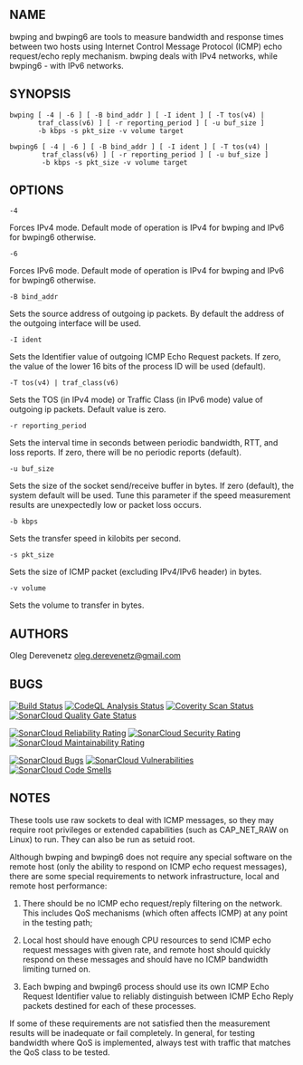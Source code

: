 ## NAME

bwping  and  bwping6  are  tools  to  measure  bandwidth and response times
between  two  hosts  using  Internet  Control  Message Protocol (ICMP) echo
request/echo  reply  mechanism.  bwping  deals  with  IPv4  networks, while
bwping6 - with IPv6 networks.

## SYNOPSIS

```
bwping [ -4 | -6 ] [ -B bind_addr ] [ -I ident ] [ -T tos(v4) |
       traf_class(v6) ] [ -r reporting_period ] [ -u buf_size ]
       -b kbps -s pkt_size -v volume target
```

```
bwping6 [ -4 | -6 ] [ -B bind_addr ] [ -I ident ] [ -T tos(v4) |
        traf_class(v6) ] [ -r reporting_period ] [ -u buf_size ]
        -b kbps -s pkt_size -v volume target
```

## OPTIONS

```
-4
```

Forces IPv4 mode. Default mode of operation is IPv4 for bwping and IPv6 for
bwping6 otherwise.

```
-6
```

Forces IPv6 mode. Default mode of operation is IPv4 for bwping and IPv6 for
bwping6 otherwise.

```
-B bind_addr
```

Sets   the  source  address  of outgoing ip packets. By default the address
of the outgoing interface will be used.

```
-I ident
```

Sets  the  Identifier value of outgoing ICMP Echo Request packets. If zero,
the value of the lower 16 bits of the process ID will be used (default).

```
-T tos(v4) | traf_class(v6)
```

Sets  the  TOS  (in  IPv4  mode)  or  Traffic Class (in IPv6 mode) value of
outgoing ip packets. Default value is zero.

```
-r reporting_period
```

Sets   the   interval  time in seconds between periodic bandwidth, RTT, and
loss  reports.  If  zero,  there  will be no periodic reports (default).

```
-u buf_size
```

Sets  the  size  of  the  socket  send/receive  buffer  in  bytes.  If zero
(default),  the  system  default  will  be used. Tune this parameter if the
speed measurement results are unexpectedly low or packet loss occurs.

```
-b kbps
```

Sets the transfer speed in kilobits per second.

```
-s pkt_size
```

Sets the size of ICMP packet (excluding IPv4/IPv6 header) in bytes.

```
-v volume
```

Sets the volume to transfer in bytes.

## AUTHORS

Oleg Derevenetz <oleg.derevenetz@gmail.com>

## BUGS

[![Build Status](https://github.com/oleg-derevenetz/bwping/workflows/Build/badge.svg)](https://github.com/oleg-derevenetz/bwping/actions?query=workflow%3A%22Build%22)
[![CodeQL Analysis Status](https://github.com/oleg-derevenetz/bwping/workflows/CodeQL%20Analysis/badge.svg)](https://github.com/oleg-derevenetz/bwping/actions?query=workflow%3A%22CodeQL%20Analysis%22)
[![Coverity Scan Status](https://scan.coverity.com/projects/20880/badge.svg)](https://scan.coverity.com/projects/oleg-derevenetz-bwping)
[![SonarCloud Quality Gate Status](https://sonarcloud.io/api/project_badges/measure?project=oleg-derevenetz_bwping&metric=alert_status)](https://sonarcloud.io/dashboard?id=oleg-derevenetz_bwping)

[![SonarCloud Reliability Rating](https://sonarcloud.io/api/project_badges/measure?project=oleg-derevenetz_bwping&metric=reliability_rating)](https://sonarcloud.io/dashboard?id=oleg-derevenetz_bwping)
[![SonarCloud Security Rating](https://sonarcloud.io/api/project_badges/measure?project=oleg-derevenetz_bwping&metric=security_rating)](https://sonarcloud.io/dashboard?id=oleg-derevenetz_bwping)
[![SonarCloud Maintainability Rating](https://sonarcloud.io/api/project_badges/measure?project=oleg-derevenetz_bwping&metric=sqale_rating)](https://sonarcloud.io/dashboard?id=oleg-derevenetz_bwping)

[![SonarCloud Bugs](https://sonarcloud.io/api/project_badges/measure?project=oleg-derevenetz_bwping&metric=bugs)](https://sonarcloud.io/dashboard?id=oleg-derevenetz_bwping)
[![SonarCloud Vulnerabilities](https://sonarcloud.io/api/project_badges/measure?project=oleg-derevenetz_bwping&metric=vulnerabilities)](https://sonarcloud.io/dashboard?id=oleg-derevenetz_bwping)
[![SonarCloud Code Smells](https://sonarcloud.io/api/project_badges/measure?project=oleg-derevenetz_bwping&metric=code_smells)](https://sonarcloud.io/dashboard?id=oleg-derevenetz_bwping)

## NOTES

These tools use raw sockets to deal with ICMP messages, so they may require
root privileges or extended  capabilities (such as CAP_NET_RAW on Linux) to
run. They can also be run as setuid root.

Although  bwping  and  bwping6 does not require any special software on the
remote  host  (only the ability to respond on ICMP echo request  messages),
there  are  some  special requirements to network infrastructure, local and
remote host performance:

1.  There  should  be  no ICMP echo request/reply filtering on the network.
This includes QoS mechanisms (which often affects ICMP) at any point in the
testing path;

1.  Local  host  should  have  enough  CPU  resources  to  send  ICMP  echo
request   messages   with   given   rate,  and  remote  host should quickly
respond  on  these  messages  and should have no  ICMP  bandwidth  limiting
turned on.

3.  Each  bwping  and  bwping6 process should use its own ICMP Echo Request
Identifier  value  to  reliably distinguish between ICMP Echo Reply packets
destined for each of these processes.

If  some  of  these  requirements  are  not  satisfied then the measurement
results  will  be  inadequate  or  fail completely. In general, for testing
bandwidth  where  QoS is implemented, always test with traffic that matches
the QoS class to be tested.
